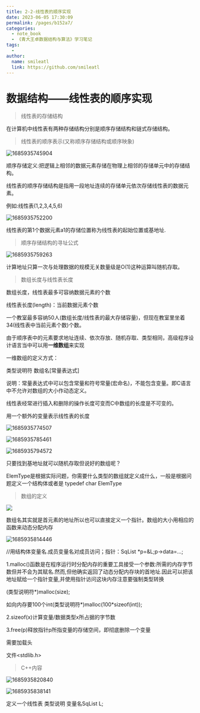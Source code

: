 ```yaml
---
title: 2-2-线性表的顺序实现
date: 2023-06-05 17:30:09
permalink: /pages/b152a7/
categories:
  - note_book
  - 《青大王卓数据结构与算法》学习笔记
tags:
  - 
author: 
  name: smileatl
  link: https://github.com/smileatl
---
```

数据结构——线性表的顺序实现
==============

> 线性表的存储结构

在计算机中线性表有两种存储结构分别是顺序存储结构和链式存储结构。

> 线性表的顺序表示(又称顺序存储结构或顺序映象)

![1685935745904](/assets/1685935745904.png)

顺序存储定义:把逻辑上相邻的数据元素存储在物理上相邻的存储单元中的存储结构。

线性表的顺序存储结构是指用一段地址连续的存储单元依次存储线性表的数据元素。

例如:线性表(1,2,3,4,5,6)

![1685935752200](/assets/1685935752200.png)

线性表的第1个数据元素a1的存储位置称为线性表的起始位置或基地址.

> 顺序存储结构的寻址公式

![1685935759263](/assets/1685935759263.png)

计算地址只算一次与处理数据的规模无关数量级是O(1)这种运算叫随机存取。

> 数组长度与线性表长度

数组长度，线性表最多可容纳数据元素的个数

线性表长度(length)：当前数据元素个数

一个教室最多容纳50人(数组长度/线性表的最大存储容量)，但现在教室里坐着34(线性表中当前元素个数)个数。

由于顺序表中的元素要求地址连续、依次存放、随机存取、类型相同，高级程序设计语言当中可以用**一维数组**来实现

一维数组的定义方式：

类型说明符 数组名\[常量表达式\]

说明：常量表达式中可以包含常量和符号常量(宏命名)，不能包含变量。即C语言中不允许对数组的大小作动态定义。

线性表经常进行插入和删除的操作长度可变而C中数组的长度是不可变的。

用一个额外的变量表示线性表的长度

![1685935774507](/assets/1685935774507.png)

![1685935785461](/assets/1685935785461.png)

![1685935794572](/assets/1685935794572.png)

只要找到基地址就可以随机存取但说好的数组呢？

ElemType是根据实际问题，你需要什么类型的数组就定义成什么，一般是根据问题定义一个结构体或者是 typedef char ElemType

> 数组的定义

![](/assets/1685935802913.png)

数组名其实就是首元素的地址所以也可以直接定义一个指针。数组的大小用相应的函数来动态分配内存

![1685935814446](/assets/1685935814446.png)

//用结构体变量名.成员变量名对成员访问；指针：SqList \*p=&L;p->data=...;

1.malloc()函数是在程序运行时分配内存的重要工具接受一个参数:所需的内存字节数但并不会为其赋名.然而,但他确实返回了动态分配内存块的首地址.因此可以把该地址赋给一个指针变量,并使用指针访问这块内存注意要强制类型转换

(类型说明符\*)malloc(size);

如向内存要100个int(类型说明符\*)malloc(100\*sizeof(int));

2.sizeof(x)计算变量/数据类型x所占据的字节数

3.free(p)释放指针p所指变量的存储空间，即彻底删除一个变量

需要加载头

文件<stdlib.h>

> C++内容

![1685935820840](/assets/1685935820840.png)

![1685935838141](/assets/1685935838141.png)

定义一个线性表 类型说明 变量名SqList L;

  
